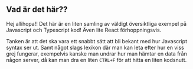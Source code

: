 
## Vad är det här??
Hej allihopa!! Det här är en liten samling av väldigt översiktliga exempel på Javascript och Typescript kod! Även lite React förhoppningsvis.

Tanken är att det ska vara ett snabbt sätt att bli bekant med hur Javascript syntax ser ut. Samt något slags lexikon där man kan leta efter hur en viss grej fungerar, exempelvis kanske man undrar hur man hämtar en data från någon server, då kan man dra en liten `CTRL+F` för att hitta en liten kodsnutt.
